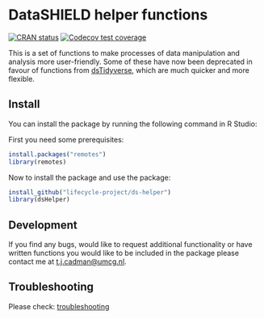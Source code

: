 DataSHIELD helper functions
================

[![CRAN
status](https://www.r-pkg.org/badges/version/dsHelper)](https://CRAN.R-project.org/package=dsHelper)
[![Codecov test
coverage](https://codecov.io/gh/lifecycle-project/ds-helper/branch/master/graph/badge.svg)](https://app.codecov.io/gh/lifecycle-project/ds-helper?branch=master)

This is a set of functions to make processes of data manipulation and analysis more user-friendly.
Some of these have now been deprecated in favour of functions from [dsTidyverse](https://github.com/molgenis/ds-tidyverse-client), which are much quicker and more 
flexible.

## Install

You can install the package by running the following command in R
Studio:

First you need some prerequisites:

``` r
install.packages("remotes")
library(remotes)
```

Now to install the package and use the package:

``` r
install_github("lifecycle-project/ds-helper")
library(dsHelper)
```

## Development

If you find any bugs, would like to request additional functionality or
have written functions you would like to be included in the package
please contact me at <t.j.cadman@umcg.nl>.

## Troubleshooting

Please check:
[troubleshooting](https://lifecycle-project.github.io/ds-helper/)
